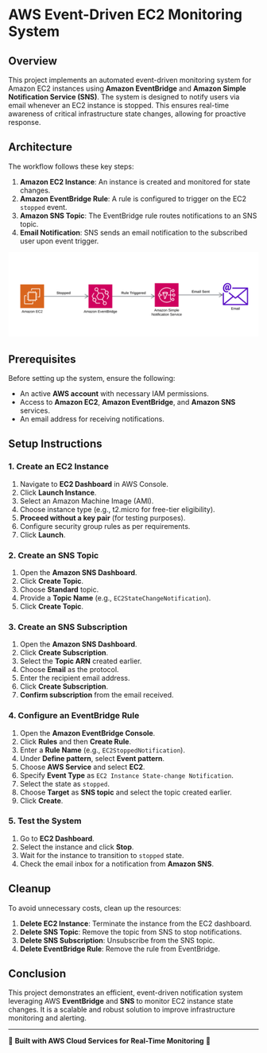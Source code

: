 # AWS Event-Driven EC2 Monitoring System

## Overview
This project implements an automated event-driven monitoring system for Amazon EC2 instances using **Amazon EventBridge** and **Amazon Simple Notification Service (SNS)**. The system is designed to notify users via email whenever an EC2 instance is stopped. This ensures real-time awareness of critical infrastructure state changes, allowing for proactive response.

## Architecture
The workflow follows these key steps:
1. **Amazon EC2 Instance**: An instance is created and monitored for state changes.
2. **Amazon EventBridge Rule**: A rule is configured to trigger on the EC2 `stopped` event.
3. **Amazon SNS Topic**: The EventBridge rule routes notifications to an SNS topic.
4. **Email Notification**: SNS sends an email notification to the subscribed user upon event trigger.

![Diagram](./01_amazon_event_bridge.png)

## Prerequisites
Before setting up the system, ensure the following:
- An active **AWS account** with necessary IAM permissions.
- Access to **Amazon EC2**, **Amazon EventBridge**, and **Amazon SNS** services.
- An email address for receiving notifications.

## Setup Instructions
### 1. Create an EC2 Instance
1. Navigate to **EC2 Dashboard** in AWS Console.
2. Click **Launch Instance**.
3. Select an Amazon Machine Image (AMI).
4. Choose instance type (e.g., t2.micro for free-tier eligibility).
5. **Proceed without a key pair** (for testing purposes).
6. Configure security group rules as per requirements.
7. Click **Launch**.

### 2. Create an SNS Topic
1. Open the **Amazon SNS Dashboard**.
2. Click **Create Topic**.
3. Choose **Standard** topic.
4. Provide a **Topic Name** (e.g., `EC2StateChangeNotification`).
5. Click **Create Topic**.

### 3. Create an SNS Subscription
1. Open the **Amazon SNS Dashboard**.
2. Click **Create Subscription**.
3. Select the **Topic ARN** created earlier.
4. Choose **Email** as the protocol.
5. Enter the recipient email address.
6. Click **Create Subscription**.
7. **Confirm subscription** from the email received.

### 4. Configure an EventBridge Rule
1. Open the **Amazon EventBridge Console**.
2. Click **Rules** and then **Create Rule**.
3. Enter a **Rule Name** (e.g., `EC2StoppedNotification`).
4. Under **Define pattern**, select **Event pattern**.
5. Choose **AWS Service** and select **EC2**.
6. Specify **Event Type** as `EC2 Instance State-change Notification`.
7. Select the state as `stopped`.
8. Choose **Target** as **SNS topic** and select the topic created earlier.
9. Click **Create**.

### 5. Test the System
1. Go to **EC2 Dashboard**.
2. Select the instance and click **Stop**.
3. Wait for the instance to transition to `stopped` state.
4. Check the email inbox for a notification from **Amazon SNS**.

## Cleanup
To avoid unnecessary costs, clean up the resources:
1. **Delete EC2 Instance**: Terminate the instance from the EC2 dashboard.
2. **Delete SNS Topic**: Remove the topic from SNS to stop notifications.
3. **Delete SNS Subscription**: Unsubscribe from the SNS topic.
4. **Delete EventBridge Rule**: Remove the rule from EventBridge.

## Conclusion
This project demonstrates an efficient, event-driven notification system leveraging AWS **EventBridge** and **SNS** to monitor EC2 instance state changes. It is a scalable and robust solution to improve infrastructure monitoring and alerting.

---
🚀 **Built with AWS Cloud Services for Real-Time Monitoring** 🚀

